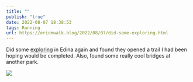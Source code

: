 ```yaml
---
title: ""
publish: "true"
date: 2022-08-07 18:38:53
tags: Running
url: https://ericmwalk.blog/2022/08/07/did-some-exploring.html
---
```


Did some [exploring](http://www.strava.com/activities/7600695846) in Edina again and found they opened a trail I had been hoping would be completed. Also, found some really cool bridges at another park.


![](https://ericmwalk.blog/uploads/2022/55816da598.jpg)
